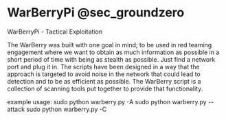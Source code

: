 # WarBerryPi @sec_groundzero
WarBerryPi - Tactical Exploitation


The WarBerry was built with one goal in mind; to be used in red teaming engagement where we want to obtain as much information 
as possible in a short period of time with being as stealth as possible. 
Just find a network port and plug it in. The scripts have been designed in a way that the approach is targeted to avoid noise 
in the network that could lead to detection and to be as efficient as possible. 
The WarBerry script is a collection of scanning tools put together to provide that functionality.




example usage: sudo python warberry.py -A
               sudo python warberry.py --attack
               sudo python warberry.py -C

